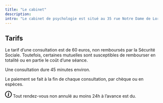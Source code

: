 ```yaml
---
title: "Le cabinet"
description: 
intro: "Le cabinet de psychologie est situé au 35 rue Notre Dame de Lorette dans le 9è arrondissement de Paris."
---
```


## Tarifs

Le tarif d’une consultation est de 60 euros, non remboursés par la Sécurité Sociale. Toutefois, certaines mutuelles sont susceptibles de rembourser en totalité ou en partie le coût d’une séance.  

Une consultation dure 45 minutes environ.

Le paiement se fait à la fin de chaque consultation, par chèque ou en espèces. 

<p class="info"><svg xmlns="http://www.w3.org/2000/svg" width="22px" viewBox="0 0 100 100.6"><path d="M100 50.5a50.19 50.19 0 0 1-50.2 50.1C22.1 100.6-.15 77.7 0 50.2A50 50 0 0 1 50.2.6c3.4-3.5 49.9 7.6 49.8 49.9zm-90.4 0a40.4 40.4 0 1 0 80.8.2c.1-22.3-18-40.6-40-40.7 0-2.6-40.6 3.9-40.8 40.5z"/><path d="M47.9 78.9c-10.2 0-7.32-3.4-1.7-26.5 2-8.2-3.9 0-5.8-2.6 0-2.3-.28-2.45 9.6-9.4 5-3.53 9.8 1 8.6 5.4-5.25 19.38-6 23.29-5.3 23.8.4.3 4.7-1.5 4.7-1.5.8-.3 3.42.5-1.4 4.6a57.09 57.09 0 0 1-8.7 6.2zm4.7-42.7a7 7 0 1 1 7-7 7 7 0 0 1-7 7z"/></svg> Tout rendez-vous non annulé au moins 24h à l’avance est du.</p>

